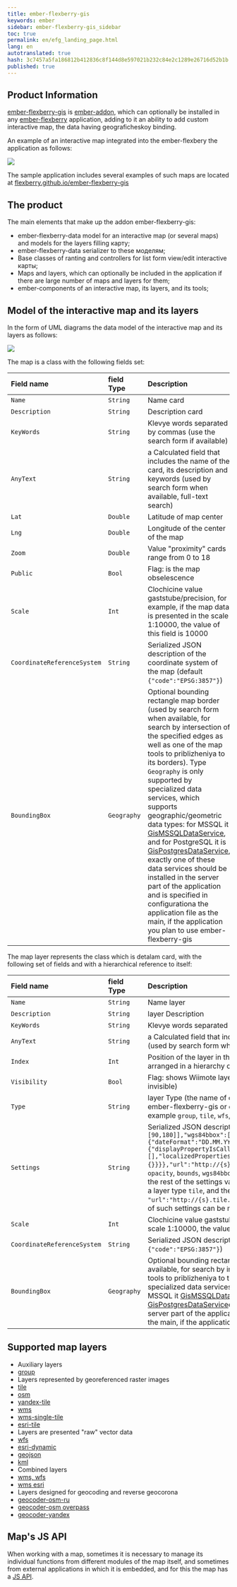 ```yaml
--- 
title: ember-flexberry-gis 
keywords: ember 
sidebar: ember-flexberry-gis_sidebar 
toc: true 
permalink: en/efg_landing_page.html 
lang: en 
autotranslated: true 
hash: 3c7457a5fa186812b412836c8f144d8e597021b232c84e2c1289e26716d52b1b 
published: true 
--- 
```


## Product Information 

[ember-flexberry-gis](https://github.com/Flexberry/ember-flexberry-gis) is [ember-addon](https://ember-cli.com/extending/#developing-addons-and-blueprints), which can optionally be installed in any [ember-flexberry](https://github.com/Flexberry/ember-flexberry) application, adding to it an ability to add custom interactive map, the data having geograficheskoy binding. 

An example of an interactive map integrated into the ember-flexbery the application as follows: 

![](/images/pages/products/flexberry-gis/addons/ember-flexberry-gis/efg_landing_page/map-and-layers-example.png) 

The sample application includes several examples of such maps are located at [flexberry.github.io/ember-flexberry-gis](http://flexberry.github.io/ember-flexberry-gis/) 

## The product 

The main elements that make up the addon ember-flexberry-gis: 

* ember-flexberry-data model for an interactive map (or several maps) and models for the layers filling карту; 
* ember-flexberry-data serializer to these моделям; 
* Base classes of ranting and controllers for list form view/edit interactive карты; 
* Maps and layers, which can optionally be included in the application if there are large number of maps and layers for them; 
* ember-components of an interactive map, its layers, and its tools; 

## Model of the interactive map and its layers 

In the form of UML diagrams the data model of the interactive map and its layers as follows: 

![](/images/pages/products/flexberry-gis/addons/ember-flexberry-gis/efg_landing_page/map-and-layers-diagram.png) 

The map is a class with the following fields set: 

Field name |field Type |Description 
:--------------------------|:-----------------|:----------------- 
`Name`| `String` | Name card 
`Description`| `String` | Description card 
`KeyWords`| `String` | Klevye words separated by commas (use the search form if available) 
`AnyText`| `String` | a Calculated field that includes the name of the card, its description and keywords (used by search form when available, full-text search) 
`Lat`| `Double` | Latitude of map center 
`Lng`| `Double` | Longitude of the center of the map 
`Zoom`| `Double` | Value "proximity" cards range from 0 to 18 
`Public`| `Bool` | Flag: is the map obselescence 
`Scale`| `Int` | Clochicine value gaststube/precision, for example, if the map data is presented in the scale 1:10000, the value of this field is 10000 
`CoordinateReferenceSystem`| `String` | Serialized JSON description of the coordinate system of the map (default `{"code":"EPSG:3857"}`) 
`BoundingBox`| `Geography` | Optional bounding rectangle map border (used by search form when available, for search by intersection of the specified edges as well as one of the map tools to priblizheniya to its borders). Type `Geography` is only supported by specialized data services, which supports geographic/geometric data types: for MSSQL it [GisMSSQLDataService](https://github.com/Flexberry/NewPlatform.Flexberry.ORM.GisMSSQLDataService), and for PostgreSQL it is [GisPostgresDataService](https://github.com/Flexberry/NewPlatform.Flexberry.ORM.GisPostgresDataService), exactly one of these data services should be installed in the server part of the application and is specified in configurationa the application file as the main, if the application you plan to use ember-flexberry-gis 

The map layer represents the class which is detalam card, with the following set of fields and with a hierarchical reference to itself: 

Field name |field Type |Description 
:--------------------------|:-----------------|:----------------- 
`Name`| `String` | Name layer 
`Description`| `String` | layer Description 
`KeyWords`| `String` | Klevye words separated by commas (use the search form if available) 
`AnyText`| `String` | a Calculated field that includes the name of the layer, its description and keywords (used by search form when available, full-text search) 
`Index`| `Int` | Position of the layer in the hierarchy of map layers (the layers with a smaller index are arranged in a hierarchy of layers closer to the root of the hierarchy "below") 
`Visibility`| `Bool` | Flag: shows Wiimote layer on the map (`true` - layer visible on the map, `false` - invisible) 
`Type`| `String` | layer Type (the name of one of the types of layers that are implemented either in ember-flexberry-gis or complementary Addons ember-flexberry-gis or applied, for example `group`, `tile`, `wfs`, `wms-wfs`, `wms-signle-tile`, `kml`, `geojson`, `osm`, and .t.n.) 
`Settings`| `String` | Serialized JSON description of the layer view `{"opacity":1,"bounds":[[-90,-180],[90,180]],"wgs84bbox":[[],[]],"bbox":[[],[]],"displaySettings":{"dateFormat":"DD.MM.YYYY","featuresPropertiesSettings":{"displayPropertyIsCallback":false,"displayProperty":null,"excludedProperties":[],"localizedProperties":{"ru":{},"en":{}}}},"url":"http://{s}.tile.openstreetmap.org/{z}/{x}/{y}.png"}` here settings `opacity`, `bounds`, `wgs84bbox`, `bbox`, `displaySettings`, are common to most layer types, the rest of the settings vary depending on the layer type, here are sample settings for a layer type `tile`, and the only specific setting yavyaetsya `"url":"http://{s}.tile.openstreetmap.org/{z}/{x}/{y}.png"`, layers of other types of such settings can be more 
`Scale`| `Int` | Clochicine value gaststube/precision, for example, if layer data is presented in the scale 1:10000, the value of this field is 10000 
`CoordinateReferenceSystem`| `String` | Serialized JSON description of the coordinate system of the layer (for example `{"code":"EPSG:3857"}`) 
`BoundingBox`| `Geography` | Optional bounding rectangle of the boundary layer (used by search form when available, for search by intersection of the specified edges as well as one of the map tools to priblizheniya to the borders of the layer). Type `Geography` is only supported by specialized data services, which supports geographic/geometric data types: for MSSQL it [GisMSSQLDataService](https://github.com/Flexberry/NewPlatform.Flexberry.ORM.GisMSSQLDataService), and for PostgreSQL it is [GisPostgresDataService](https://github.com/Flexberry/NewPlatform.Flexberry.ORM.GisPostgresDataService)exactly one of these data services should be installed in the server part of the application and is specified in configurationa the application file as the main, if the application you plan to use ember-flexberry-gis 

## Supported map layers 

* Auxiliary layers 
* [group](efg_group.html) 
* Layers represented by georeferenced raster images 
* [tile](efg_tile.html) 
* [osm](efg_osm.html) 
* [yandex-tile](efg_yandex-tile.html) 
* [wms](efg_wms.html) 
* [wms-single-tile](efg_wms-single-tile.html) 
* [esri-tile](efg_esri-tile.html) 
* Layers are presented "raw" vector data 
* [wfs](efg_wfs.html) 
* [esri-dynamic](efg_esri-dynamic.html) 
* [geojson](efg_geojson.html) 
* [kml](efg_kml.html) 
* Combined layers 
* [wms, wfs](efg_wms-wfs.html) 
* [wms esri](efg_wms-esri.html) 
* Layers designed for geocoding and reverse geocorona 
* [geocoder-osm-ru](efg_geocoder-osm-ru.html) 
* [geocoder-osm overpass](efg_geocoder-osm-overpass.html) 
* [geocoder-yandex](efg_geocoder-yandex.html) 
  
## Map's JS API

When working with a map, sometimes it is necessary to manage its individual functions from different modules of the map itself, and sometimes from external applications in which it is embedded, and for this the map has a [JS API](efg_jsapi.html).
